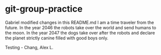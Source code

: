 # git-group-practice

Gabriel modified changes in this README.md
I am a time traveler from the future. In the year 2046 the robots take over the world and send humans to the moon. In the year 2047 the dogs take over after the robots and declare the planet strictly canine filled with good boys only.

Testing - Chang, Alex L.
